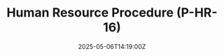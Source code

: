 ---
title: Human Resource Procedure (P-HR-16)
linkTitle: Human Resource Procedure (P-HR-16)
date: '2025-05-06T14:19:00Z'
weight: 1
description: The onboarding process includes pre-onboarding tasks, orientation on
  the first day, training and documentation, integration with regular check-ins, and
  evaluations at 30, 60, and 90 days to enhance employee satisfaction and productivity.
draft: false
ref: human-resource-procedure-p-hr-16
---